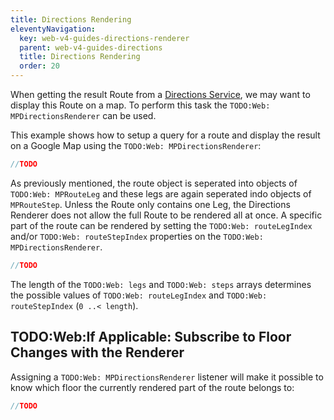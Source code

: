 ```yaml
---
title: Directions Rendering
eleventyNavigation:
  key: web-v4-guides-directions-renderer
  parent: web-v4-guides-directions
  title: Directions Rendering
  order: 20
---
```


When getting the result Route from a [Directions Service](../directions/directions-service), we may want to display this Route on a map. To perform this task the `TODO:Web: MPDirectionsRenderer` can be used.

This example shows how to setup a query for a route and display the result on a Google Map using the `TODO:Web: MPDirectionsRenderer`:

```java
//TODO
```

As previously mentioned, the route object is seperated into objects of `TODO:Web: MPRouteLeg` and these legs are again seperated indo objects of `MPRouteStep`. Unless the Route only contains one Leg, the Directions Renderer does not allow the full Route to be rendered all at once. A specific part of the route can be rendered by setting the `TODO:Web: routeLegIndex` and/or `TODO:Web: routeStepIndex` properties on the `TODO:Web: MPDirectionsRenderer`.

```java
//TODO
```

The length of the `TODO:Web: legs` and `TODO:Web: steps` arrays determines the possible values of `TODO:Web: routeLegIndex` and `TODO:Web: routeStepIndex` (`0 ..< length`).

## TODO:Web:If Applicable: Subscribe to Floor Changes with the Renderer

Assigning a `TODO:Web: MPDirectionsRenderer` listener will make it possible to know which floor the currently rendered part of the route belongs to:

```java
//TODO
```
